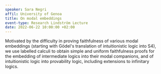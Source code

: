 ```yaml
---
speaker: Sara Negri
affil: University of Genoa
title: On modal embeddings
event-type: Research Lindström Lecture
date: 2022-06-22 10:00:00 +02:00
---
```


Motivated by the difficulty in proving faithfulness of various modal embeddings (starting with Gödel's translation of intuitionistic logic into S4), we use labelled calculi to obtain simple and uniform faithfulness proofs for the embedding of intermediate logics into their modal companions, and of intuitionistic logic into provability logic, including extensions to infinitary logics.
